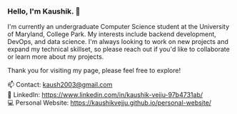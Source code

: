 ### Hello, I'm Kaushik. 👋

I'm currently an undergraduate Computer Science student at the University of Maryland, College Park. My interests include backend development, DevOps, and data science. I'm always looking to work on new projects and expand my technical skillset, so please reach out if you'd like to collaborate or learn more about my projects.

Thank you for visiting my page, please feel free to explore!

📫 Contact: kaush2003@gmail.com <br>
🤝 LinkedIn: https://www.linkedin.com/in/kaushik-vejju-97b4731ab/ <br>
💻 Personal Website: https://kaushikvejju.github.io/personal-website/

